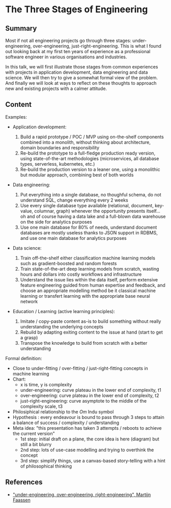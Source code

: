 # The Three Stages of Engineering

## Summary

Most if not all engineering projects go through three stages: under-engineering, over-engineering, just-right-engineering. This is what I found out looking back at my first ten years of experience as a professional software engineer in various organisations and industries.

In this talk, we will first illustrate those stages from common experiences with projects in application development, data engineering and data science. We will then try to give a somewhat formal view of the problem. And finally we will look at ways to reflect on these thoughts to approach new and existing projects with a calmer attitude.

## Content

Examples:

- Application development:
    1. Build a rapid prototype / POC / MVP using on-the-shelf components combined into a monolith, without thinking about architecture, domain boundaries and responsibility
    2. Re-build the prototype to a full-fledge production ready version, using state-of-the-art methodologies (microservices, all database types, serverless, kubernetes, etc.)
    3. Re-build the production version to a leaner one, using a monolithic but modular approach, combining best of both worlds

- Data engineering:
    1. Put everything into a single database, no thoughful schema, do not understand SQL, change everything every 2 weeks
    2. Use every single database type available (relational, document, key-value, columnar, graph) whenever the opportunity presents itself... oh and of course having a data lake and a full-blown data warehouse on the side for analytics purposes
    3. Use one main database for 80% of needs, understand document databases are mostly useless thanks to JSON support in RDBMS, and use one main database for analytics purposes

- Data science:
    1. Train off-the-shelf either classification machine learning models such as gradient-boosted and random forests
    2. Train state-of-the-art deep learning models from scratch, wasting hours and dollars into costly workflows and infrastructure
    3. Understand the issue lies within the data itself, perform extensive feature engineering guided from human expertise and feedback, and choose an appropriate modelling method be it classical machine learning or transfert learning with the appropriate base neural network

- Education / Learning (active learning principles):
    1. Imitate / copy-paste content as-is to build something without really understanding the underlying concepts
    2. Rebuild by adapting exiting content to the issue at hand (start to get a grasp)
    3. Transpose the knowledge to build from scratch with a better understanding

Formal definition:

- Close to under-fitting / over-fitting / just-right-fitting concepts in machine learning
- Chart:
    - x is time, y is complexity
    - under-engineering: curve plateau in the lower end of complexity, t1
    - over-engineering: curve plateau in the lower end of complexity, t2
    - just-right-engineering: curve asymptote to the middle of the complexity scale, t3
- Philosiphical relationship to the _Om_ Indu symbol
- Hypothesis : every endeavour is bound to pass through 3 steps to attain a balance of success / complexity / understanding
- Meta idea: "this presentation has taken 3 attempts / reboots to achieve the current version"
    - 1st step: initial draft on a plane, the core idea is here (diagram) but still a bit blurry
    - 2nd step: lots of use-case modelling and trying to overthink the concept
    - 3rd step: simplify things, use a canvas-based story-telling with a hint of philosophical thinking

## References

- ["under-engineering, over-engineering, right-engineering", Martijn Faassen](https://blog.startifact.com/posts/older/under-engineering-over-engineering-right-engineering/)
